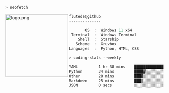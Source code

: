 ```zsh
> neofetch
```

<!--img align="left" src="https://github.com/fluteds.png" alt="logo.png" width="200"/>-->
<img align="left" src="https://external-content.duckduckgo.com/iu/?u=https%3A%2F%2F78.media.tumblr.com%2F975fca5f82161b190efdcaa05ffbd4ec%2Ftumblr_p6q6m9TJF01x3p3jmo1_500.png&f=1&nofb=1" alt="logo.png" width="200"/>

```csharp
fluteds@github
--------------

       OS  :  Windows 11 x64
 Terminal  :  Windows Terminal
    Shell  :  Starship
   Scheme  :  Gruvbox
Languages  :  Python, HTML, CSS
```

```zsh
> coding-stats --weekly
```

<!--START_SECTION:waka-->

```txt
YAML         1 hr 38 mins    █████████████░░░░░░░░░░░░   52.07 %
Python       34 mins         ████▓░░░░░░░░░░░░░░░░░░░░   18.30 %
Other        28 mins         ███▓░░░░░░░░░░░░░░░░░░░░░   15.16 %
Markdown     25 mins         ███▒░░░░░░░░░░░░░░░░░░░░░   13.36 %
JSON         0 secs          ░░░░░░░░░░░░░░░░░░░░░░░░░   00.50 %
```

<!--END_SECTION:waka-->
